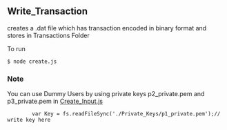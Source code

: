 ## Write_Transaction
creates a .dat file which has transaction encoded in binary format and stores in Transactions Folder

To run
```
$ node create.js
```
### Note
You can use Dummy Users by using private keys p2_private.pem and p3_private.pem in 
[Create_Input.js](https://github.com/Shubhankar-Gambhir/IITKBucks/blob/d1861c8fa78ee307cc3963141a878f2f8545153b/Write_Transaction/Create_Transaction_Classes/Create_Input.js#L18)
```
        var Key = fs.readFileSync('./Private_Keys/p1_private.pem');// write key here
```
        
